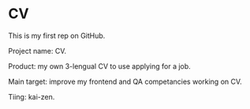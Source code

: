 # CV

This is my first rep on GitHub.

Project name: CV.

Product: my own 3-lengual CV to use applying for a job.

Main target: improve my frontend and QA competancies working on CV.

Tiing: kai-zen.
